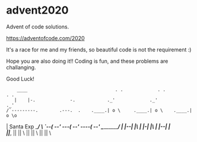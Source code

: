 # advent2020

Advent of code solutions.

https://adventofcode.com/2020

It's a race for me and my friends, so beautiful code is not the requirement :) 

Hope you are also doing it!! Coding is fun, and these problems are challanging.

Good Luck!


        ____                                 . .             . .             . .
       |    |-.             -.            ._'             ._'             ._'
    /`---------.        .---.  .    .____.| o \     .____.| o \    .____.| o \o
   |  Santa Exp \______/      \  `--(       --' ---(       --' ----(       --'
    \________________________/      | |--| |\      | |\-| |\       | |--| |\
      _____|____________|_____,     ||   ||  \     ||  \||  \      ||   ||  \        

